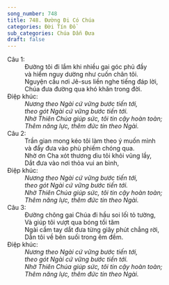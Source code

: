 ```yaml
---
song_number: 748
title: 748. Đường Đi Có Chúa
categories: Đời Tín Đồ
sub_categories: Chúa Dẫn Đưa
draft: false
---
```

<dl><dt>Câu 1:</dt><dd data-verse="1">Đường tôi đi lắm khi nhiều gai góc phủ đầy <br/>và hiểm nguy dường như cuốn chân tôi. <br/>Nguyện cầu nơi Jê-sus liền nghe tiếng đáp lời, <br/>Chúa đưa đường qua khó khăn trong đời. </dd><dt>Điệp khúc:</dt><dd data-chorus="1"><em>Nương theo Ngài cứ vững bước tiến tới, <br/>theo gót Ngài cứ vững bước tiến tới. <br/>Nhờ Thiên Chúa giúp sức, tôi tin cậy hoàn toàn; <br/>Thêm năng lực, thêm đức tin theo Ngài. </em></dd><dt>Câu 2:</dt><dd data-verse="2">Trần gian mong kéo tôi làm theo ý muốn mình <br/>và đẩy đưa vào phù phiếm chóng qua. <br/>Nhờ ơn Cha xót thương dìu tôi khỏi vũng lầy, <br/>Dắt đưa vào nơi thỏa vui an bình, </dd><dt>Điệp khúc:</dt><dd data-chorus="1"><em>Nương theo Ngài cứ vững bước tiến tới, <br/>theo gót Ngài cứ vững bước tiến tới. <br/>Nhờ Thiên Chúa giúp sức, tôi tin cậy hoàn toàn; <br/>Thêm năng lực, thêm đức tin theo Ngài. </em></dd><dt>Câu 3:</dt><dd data-verse="3">Đường chông gai Chúa đi hầu soi lối tỏ tường, <br/>Và giúp tôi vượt qua bóng tối tăm <br/>Ngài cầm tay dắt đưa từng giây phút chẳng rời, <br/>Dẫn tôi về bên suối trong êm đềm. </dd><dt>Điệp khúc:</dt><dd data-chorus="1"><em>Nương theo Ngài cứ vững bước tiến tới, <br/>theo gót Ngài cứ vững bước tiến tới. <br/>Nhờ Thiên Chúa giúp sức, tôi tin cậy hoàn toàn; <br/>Thêm năng lực, thêm đức tin theo Ngài. </em></dd></dl>